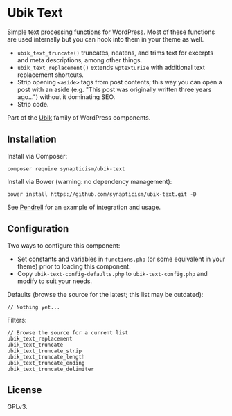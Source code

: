 # Ubik Text

Simple text processing functions for WordPress. Most of these functions are used internally but you can hook into them in your theme as well.

* `ubik_text_truncate()` truncates, neatens, and trims text for excerpts and meta descriptions, among other things.
* `ubik_text_replacement()` extends `wptexturize` with additional text replacement shortcuts.
* Strip opening `<aside>` tags from post contents; this way you can open a post with an aside (e.g. "This post was originally written three years ago...") without it dominating SEO.
* Strip code.

Part of the [Ubik](https://github.com/synapticism/ubik) family of WordPress components.



## Installation

Install via Composer:

```composer require synapticism/ubik-text```

Install via Bower (warning: no dependency management):

```bower install https://github.com/synapticism/ubik-text.git -D```

See [Pendrell](https://github.com/synapticism/pendrell) for an example of integration and usage.



## Configuration

Two ways to configure this component:

* Set constants and variables in `functions.php` (or some equivalent in your theme) prior to loading this component.
* Copy `ubik-text-config-defaults.php` to `ubik-text-config.php` and modify to suit your needs.

Defaults (browse the source for the latest; this list may be outdated):

```
// Nothing yet...
```

Filters:

```
// Browse the source for a current list
ubik_text_replacement
ubik_text_truncate
ubik_text_truncate_strip
ubik_text_truncate_length
ubik_text_truncate_ending
ubik_text_truncate_delimiter
```



## License

GPLv3.
